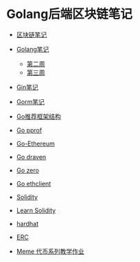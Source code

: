 # Golang后端区块链笔记

- [区块链笔记](https://github.com/bgscr/Study_Notes/blob/main/BlockChain.md)
- [Golang笔记](https://github.com/bgscr/Study_Notes/blob/main/Go.md)

    -  [第二周](https://github.com/bgscr/Study_Notes/blob/main/Go.md#%E7%AC%AC%E4%BA%8C%E5%91%A8)
    -  [第三周](https://github.com/bgscr/Study_Notes/blob/main/Go.md#%E7%AC%AC%E4%B8%89%E5%91%A8)
- [Gin笔记](https://github.com/bgscr/Study_Notes/blob/main/Gin.md)
- [Gorm笔记](https://github.com/bgscr/Study_Notes/blob/main/Gorm.md)
- [Go推荐框架结构](https://github.com/bgscr/Study_Notes/blob/main/GoArchitecture.md)

- [Go pprof](https://github.com/bgscr/Study_Notes/blob/main/Go%20pprof.md)

- [Go-Ethereum](https://github.com/bgscr/Study_Notes/blob/main/Go-Ethereum.md)

- [Go draven](https://github.com/bgscr/Study_Notes/blob/main/Go%20draven.md)

- [Go zero](https://github.com/bgscr/Study_Notes/blob/main/Go%20zero.md)

- [Go ethclient](https://github.com/bgscr/Study_Notes/blob/main/Go-ethclient.md)

- [Solidity](https://github.com/bgscr/Study_Notes/blob/main/Solidity.md)
- [Learn Solidity](https://github.com/bgscr/Study_Notes/blob/main/Learn%20Solidity%20%E2%80%93%20A%20Handbook%20for%20Smart%20Contract%20Development.md)
- [hardhat](https://github.com/bgscr/Study_Notes/blob/main/hardhat.md)
- [ERC](https://github.com/bgscr/Study_Notes/blob/main/ERC.md)

- [Meme 代币系列教学作业
](https://github.com/bgscr/Study_Notes/blob/main/homework-task/Meme%20%E4%BB%A3%E5%B8%81%E7%B3%BB%E5%88%97%E6%95%99%E5%AD%A6%E4%BD%9C%E4%B8%9A/MyShibToken.sol)